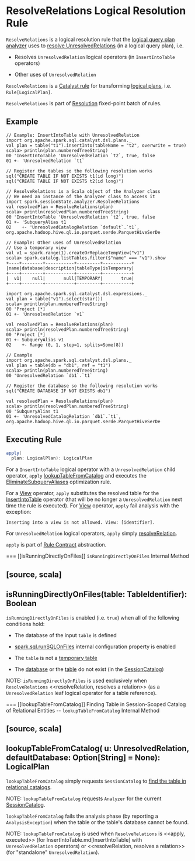 # ResolveRelations Logical Resolution Rule

`ResolveRelations` is a logical resolution rule that the [logical query plan analyzer](../Analyzer.md#ResolveRelations) uses to [resolve UnresolvedRelations](#apply) (in a logical query plan), i.e.

* Resolves `UnresolvedRelation` logical operators (in `InsertIntoTable` operators)

* Other uses of `UnresolvedRelation`

`ResolveRelations` is a [Catalyst rule](../catalyst/Rule.md) for transforming [logical plans](../logical-operators/LogicalPlan.md), i.e. `Rule[LogicalPlan]`.

`ResolveRelations` is part of [Resolution](../Analyzer.md#Resolution) fixed-point batch of rules.

## Example

```text
// Example: InsertIntoTable with UnresolvedRelation
import org.apache.spark.sql.catalyst.dsl.plans._
val plan = table("t1").insertInto(tableName = "t2", overwrite = true)
scala> println(plan.numberedTreeString)
00 'InsertIntoTable 'UnresolvedRelation `t2`, true, false
01 +- 'UnresolvedRelation `t1`

// Register the tables so the following resolution works
sql("CREATE TABLE IF NOT EXISTS t1(id long)")
sql("CREATE TABLE IF NOT EXISTS t2(id long)")

// ResolveRelations is a Scala object of the Analyzer class
// We need an instance of the Analyzer class to access it
import spark.sessionState.analyzer.ResolveRelations
val resolvedPlan = ResolveRelations(plan)
scala> println(resolvedPlan.numberedTreeString)
00 'InsertIntoTable 'UnresolvedRelation `t2`, true, false
01 +- 'SubqueryAlias t1
02    +- 'UnresolvedCatalogRelation `default`.`t1`, org.apache.hadoop.hive.ql.io.parquet.serde.ParquetHiveSerDe

// Example: Other uses of UnresolvedRelation
// Use a temporary view
val v1 = spark.range(1).createOrReplaceTempView("v1")
scala> spark.catalog.listTables.filter($"name" === "v1").show
+----+--------+-----------+---------+-----------+
|name|database|description|tableType|isTemporary|
+----+--------+-----------+---------+-----------+
|  v1|    null|       null|TEMPORARY|       true|
+----+--------+-----------+---------+-----------+

import org.apache.spark.sql.catalyst.dsl.expressions._
val plan = table("v1").select(star())
scala> println(plan.numberedTreeString)
00 'Project [*]
01 +- 'UnresolvedRelation `v1`

val resolvedPlan = ResolveRelations(plan)
scala> println(resolvedPlan.numberedTreeString)
00 'Project [*]
01 +- SubqueryAlias v1
02    +- Range (0, 1, step=1, splits=Some(8))

// Example
import org.apache.spark.sql.catalyst.dsl.plans._
val plan = table(db = "db1", ref = "t1")
scala> println(plan.numberedTreeString)
00 'UnresolvedRelation `db1`.`t1`

// Register the database so the following resolution works
sql("CREATE DATABASE IF NOT EXISTS db1")

val resolvedPlan = ResolveRelations(plan)
scala> println(resolvedPlan.numberedTreeString)
00 'SubqueryAlias t1
01 +- 'UnresolvedCatalogRelation `db1`.`t1`, org.apache.hadoop.hive.ql.io.parquet.serde.ParquetHiveSerDe
```

## <span id="apply"> Executing Rule

```scala
apply(
  plan: LogicalPlan): LogicalPlan
```

For a `InsertIntoTable` logical operator with a `UnresolvedRelation` child operator, `apply` [lookupTableFromCatalog](#lookupTableFromCatalog) and executes the [EliminateSubqueryAliases](../logical-optimizations/EliminateSubqueryAliases.md) optimization rule.

For a [View](../logical-operators/View.md) operator, `apply` substitutes the resolved table for the [InsertIntoTable](../logical-operators/InsertIntoTable.md) operator (that will be no longer a `UnresolvedRelation` next time the rule is executed). For [View](../logical-operators/View.md) operator, `apply` fail analysis with the exception:

```text
Inserting into a view is not allowed. View: [identifier].
```

For `UnresolvedRelation` logical operators, `apply` simply [resolveRelation](#resolveRelation).

`apply` is part of [Rule Contract](../catalyst/Rule.md#apply) abstraction.

=== [[isRunningDirectlyOnFiles]] `isRunningDirectlyOnFiles` Internal Method

[source, scala]
----
isRunningDirectlyOnFiles(table: TableIdentifier): Boolean
----

`isRunningDirectlyOnFiles` is enabled (i.e. `true`) when all of the following conditions hold:

* The database of the input `table` is defined

* [spark.sql.runSQLOnFiles](../configuration-properties.md#spark.sql.runSQLOnFiles) internal configuration property is enabled

* The `table` is not a [temporary table](../SessionCatalog.md#isTemporaryTable)

* The [database](../SessionCatalog.md#databaseExists) or the [table](../SessionCatalog.md#tableExists) do not exist (in the [SessionCatalog](../Analyzer.md#catalog))

NOTE: `isRunningDirectlyOnFiles` is used exclusively when `ResolveRelations` <<resolveRelation, resolves a relation>> (as a `UnresolvedRelation` leaf logical operator for a table reference).

=== [[lookupTableFromCatalog]] Finding Table in Session-Scoped Catalog of Relational Entities -- `lookupTableFromCatalog` Internal Method

[source, scala]
----
lookupTableFromCatalog(
  u: UnresolvedRelation,
  defaultDatabase: Option[String] = None): LogicalPlan
----

`lookupTableFromCatalog` simply requests `SessionCatalog` to [find the table in relational catalogs](../SessionCatalog.md#lookupRelation).

NOTE: `lookupTableFromCatalog` requests `Analyzer` for the current [SessionCatalog](../Analyzer.md#catalog).

`lookupTableFromCatalog` fails the analysis phase (by reporting a `AnalysisException`) when the table or the table's database cannot be found.

NOTE: `lookupTableFromCatalog` is used when `ResolveRelations` is <<apply, executed>> (for InsertIntoTable.md[InsertIntoTable] with `UnresolvedRelation` operators) or <<resolveRelation, resolves a relation>> (for "standalone" `UnresolvedRelation`).
